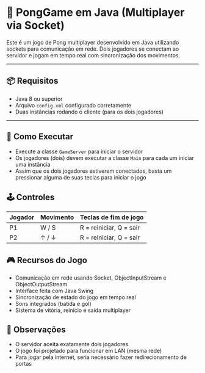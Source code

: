 # 🏓 PongGame em Java (Multiplayer via Socket)

Este é um jogo de Pong multiplayer desenvolvido em Java utilizando sockets para comunicação em rede. Dois jogadores se conectam ao servidor e jogam em tempo real com sincronização dos movimentos.

---

## 📦 Requisitos

- Java 8 ou superior
- Arquivo `config.xml` configurado corretamente
- Duas instâncias rodando o cliente (para os dois jogadores)

---

## 🚀 Como Executar

- Execute a classe `GameServer` para iniciar o servidor
- Os jogadores (dois) devem executar a classe `Main` para cada um iniciar uma instância
- Assim que os dois jogadores estiverem conectados, basta um pressionar alguma de suas teclas para iniciar o jogo

## 🕹️ Controles

| Jogador | Movimento | Teclas de fim de jogo   |
| ------- | --------- | ----------------------- |
| P1      | W / S     | R = reiniciar, Q = sair |
| P2      | ↑ / ↓     | R = reiniciar, Q = sair |

## 🎮 Recursos do Jogo

- Comunicação em rede usando Socket, ObjectInputStream e ObjectOutputStream
- Interface feita com Java Swing
- Sincronização de estado do jogo em tempo real
- Sons integrados (batida e gol)
- Sistema de vitória, reinício e saída multiplayer

## 📡 Observações

- O servidor aceita exatamente dois jogadores
- O jogo foi projetado para funcionar em LAN (mesma rede)
- Para jogar pela internet, seria necessário fazer redirecionamento de portas
